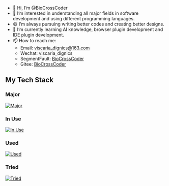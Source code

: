 - 👋 Hi, I’m @BioCrossCoder
- 👀 I’m interested in understanding all major fields in software development and using different programming languages.
- 😄 I’m always pursuing writing better codes and creating better designs.
- 🌱 I’m currently learning AI knowledge, browser plugin development and IDE plugin development.
- 📫 How to reach me:
  - Email: viscaria_dignics@163.com
  - Wechat: viscaria_dignics
  - SegmentFault: [BioCrossCoder](https://segmentfault.com/u/biocrosscoder)
  - Gitee: [BioCrossCoder](https://gitee.com/viscaria-virus)

## My Tech Stack

### Major

[![Major](https://skillicons.dev/icons?i=py,go,ts,vue,react,vscode,js,css,html)](https://skillicons.dev)

### In Use

[![In Use](https://skillicons.dev/icons?i=docker,kubernetes,mysql,redis,kafka,linux,ubuntu,bash,vim,git,github,regex,md,django,sqlite,nodejs,npm,vite,pinia,sass,windows,powershell)](https://skillicons.dev)

### Used

[![Used](https://skillicons.dev/icons?i=electron,express,selenium,c,flask,mongodb,nginx,emotion,webpack,pycharm)](https://skillicons.dev)

### Tried
[![Tried](https://skillicons.dev/icons?i=dart,flutter,java,cs,cpp,prometheus,grafana,postman,r,vitest,nextjs,nuxtjs,tailwind,graphql)](https://skillicons.dev)
